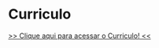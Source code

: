 # Curriculo


<a href="https://climacobnu.github.io/Curriculo/"  rel="noopener noreferrer" target="_blank">  >> Clique aqui para acessar o Curriculo! << </a>
